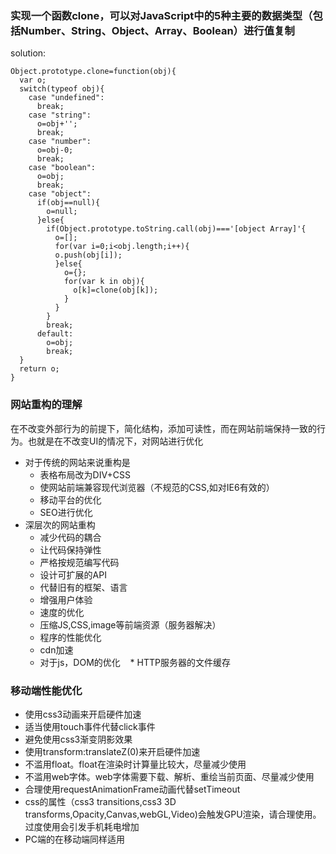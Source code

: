 ### 实现一个函数clone，可以对JavaScript中的5种主要的数据类型（包括Number、String、Object、Array、Boolean）进行值复制
solution:
```
Object.prototype.clone=function(obj){
  var o;
  switch(typeof obj){
    case "undefined":
      break;
    case "string":
      o=obj+'';
      break;
    case "number":
      o=obj-0;
      break;
    case "boolean":
      o=obj;
      break;
    case "object":
      if(obj==null){
        o=null;
      }else{
        if(Object.prototype.toString.call(obj)==='[object Array]'{
          o=[];
          for(var i=0;i<obj.length;i++){
          o.push(obj[i]);
          }else{
            o={};
            for(var k in obj){
              o[k]=clone(obj[k]);
            }
          }
        }
        break;
      default:
        o=obj;
        break;
  }
  return o;
}
```
### 网站重构的理解
在不改变外部行为的前提下，简化结构，添加可读性，而在网站前端保持一致的行为。也就是在不改变UI的情况下，对网站进行优化
* 对于传统的网站来说重构是
    * 表格布局改为DIV+CSS
    * 使网站前端兼容现代浏览器（不规范的CSS,如对IE6有效的）
    * 移动平台的优化
    * SEO进行优化
* 深层次的网站重构
    * 减少代码的耦合
    * 让代码保持弹性
    * 严格按规范编写代码
    * 设计可扩展的API
    * 代替旧有的框架、语言
    * 增强用户体验
    * 速度的优化
    * 压缩JS,CSS,image等前端资源（服务器解决）
    * 程序的性能优化
    * cdn加速
    * 对于js，DOM的优化
    * HTTP服务器的文件缓存
### 移动端性能优化
* 使用css3动画来开启硬件加速
* 适当使用touch事件代替click事件
* 避免使用css3渐变阴影效果
* 使用transform:translateZ(0)来开启硬件加速
* 不滥用float。float在渲染时计算量比较大，尽量减少使用
* 不滥用web字体。web字体需要下载、解析、重绘当前页面、尽量减少使用
* 合理使用requestAnimationFrame动画代替setTimeout
* css的属性（css3 transitions,css3 3D transforms,Opacity,Canvas,webGL,Video)会触发GPU渲染，请合理使用。过度使用会引发手机耗电增加
* PC端的在移动端同样适用
